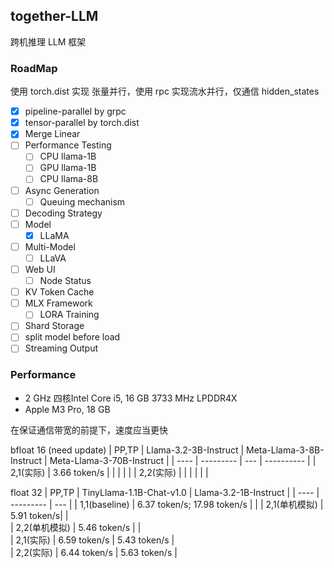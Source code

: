 ## together-LLM

跨机推理 LLM 框架

### RoadMap

使用 torch.dist 实现 张量并行，使用 rpc 实现流水并行，仅通信 hidden_states

- [x] pipeline-parallel by grpc
- [x] tensor-parallel by torch.dist
- [x] Merge Linear
- [ ] Performance Testing
    - [ ] CPU llama-1B
    - [ ] GPU llama-1B
    - [ ] CPU llama-8B
- [ ] Async Generation
    - [ ] Queuing mechanism
- [ ] Decoding Strategy
- [ ] Model
    - [x] LLaMA
- [ ] Multi-Model
    - [ ] LLaVA
- [ ] Web UI
    - [ ] Node Status
- [ ] KV Token Cache
- [ ] MLX Framework
    - [ ] LORA Training
- [ ] Shard Storage
- [ ] split model before load
- [ ] Streaming Output

### Performance


- 2 GHz 四核Intel Core i5, 16 GB 3733 MHz LPDDR4X
- Apple M3 Pro, 18 GB

在保证通信带宽的前提下，速度应当更快

bfloat 16 (need update)
| PP,TP   | Llama-3.2-3B-Instruct | Meta-Llama-3-8B-Instruct | Meta-Llama-3-70B-Instruct |
| ---- | --------- | --- | ---------- | 
| 2,1(实际) | 3.66 token/s                | | | | |
| 2,2(实际) |                 | | | | |


float 32
| PP,TP   | TinyLlama-1.1B-Chat-v1.0 | Llama-3.2-1B-Instruct |
| ---- | --------- | --- | 
| 1,1(baseline) |    6.37 token/s; 17.98 token/s      |     | 
| 2,1(单机模拟) | 5.91 token/s|     |    
| 2,2(单机模拟) | 5.46 token/s |     |   
| 2,1(实际) | 6.59 token/s | 5.43 token/s    |  
| 2,2(实际) | 6.44 token/s | 5.63 token/s    |  



